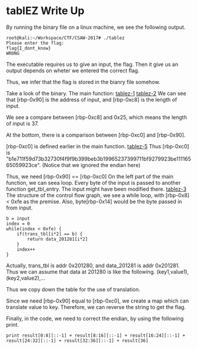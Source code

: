 # tablEZ Write Up
By running the binary file on a linux machine, we see the following output.
```
root@kali:~/Workspace/CTF/CSAW-2017# ./tablez 
Please enter the flag:
flag{I_dont_know}
WRONG
```
The executable requires us to give an input, the flag. Then it give us an output depends on wheter we entered the correct flag.

Thus, we infer that the flag is stored in the bianry file somehow. 

Take a look of the binary.
The main function:
[tablez-1]
[tablez-2]
We can see that [rbp-0x90] is the address of input, and [rbp-0xc8] is the length of input.

We see a compare between [rbp-0xc8] and 0x25, which means the length of input is 37.

At the bottom, there is a comparison between [rbp-0xc0] and [rbp-0x90]. 

[rbp-0xc0] is defined earlier in the main function. [tablez-5]
Thus [rbp-0xc0] is "b1e711f59d73b32730f4f9f9b399beb3b19965237399711bf9279923be11116565059923ce". (Notice that we ignored the endian here)

Thus, we need [rbp-0x90] == [rbp-0xc0]
On the left part of the main function, we can seea loop. Every byte of the input is passed to another function get_tbl_entry. The input might have been modified there. 
[tablez-3]
The structure of the control flow graph, we see a while loop, with [rbp-0x8] < 0xfe as the premise. Also, byte[rbp-0x14] would be the byte passed in from input.

```
b = input
index = 0
while(index < 0xfe) {
	if(trans_tbl[i*2] == b) {
		return data_201281[i*2]
	}
	index++
}
```
Actually, trans_tbl is addr 0x201280, and data_201281 is addr 0x201281. Thus we can assume that data at 201280 is like the following.
(key1,value1),(key2,value2),...

Thus we copy down the table for the use of translation.

Since we need [rbp-0x90] equal to [rbp-0xc0], we create a map which can translate value to key. Therefore, we can reverse the string to get the flag.

Finally, in the code, we need to correct the endian, by using the following print.
```
print result[0:8][::-1] + result[8:16][::-1] + result[16:24][::-1] + result[24:32][::-1] + result[32:36][::-1] + result[36]
```





[tablez-1]: https://github.com/bruceshenzk/CTF-WriteUp/master/CSAW-2017/tablEZ/img/tablez-1.png
[tablez-2]: https://github.com/bruceshenzk/CTF-WriteUp/master/CSAW-2017/tablEZ/img/tablez-2.png
[tablez-3]: https://github.com/bruceshenzk/CTF-WriteUp/master/CSAW-2017/tablEZ/img/tablez-3.png
[tablez-4]: https://github.com/bruceshenzk/CTF-WriteUp/master/CSAW-2017/tablEZ/img/tablez-4.png
[tablez-5]: https://github.com/bruceshenzk/CTF-WriteUp/master/CSAW-2017/tablEZ/img/tablez-4.png
